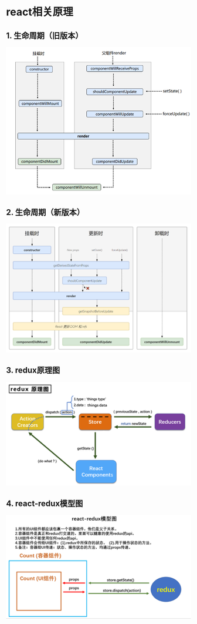 # react相关原理

## 1. 生命周期（旧版本）

![avatar](../images/react/react生命周期(旧).png)

## 2. 生命周期（新版本）

![avatar](../images/react/react生命周期(新).png)

## 3. redux原理图

![avatar](../images/react/redux原理图.png)

## 4. react-redux模型图

<img src="../images/react/react-redux模型图.png" alt="avatar" style="zoom:67%;" />